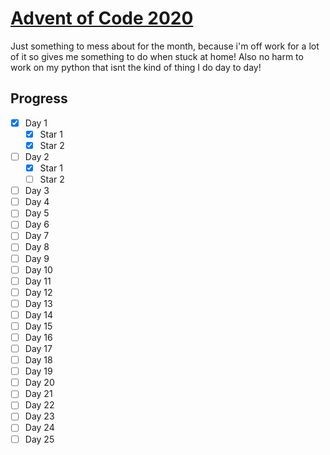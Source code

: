 # [Advent of Code 2020](https://adventofcode.com/2020)
Just something to mess about for the month, because i'm off work for a lot of it so gives me something to do when stuck at home! Also no harm to work on my python that isnt the kind of thing I do day to day!

## Progress

- [x] Day 1
    - [x] Star 1
    - [x] Star 2
- [ ] Day 2
    - [x] Star 1
    - [ ] Star 2
- [ ] Day 3
- [ ] Day 4
- [ ] Day 5
- [ ] Day 6
- [ ] Day 7
- [ ] Day 8
- [ ] Day 9
- [ ] Day 10
- [ ] Day 11
- [ ] Day 12
- [ ] Day 13
- [ ] Day 14
- [ ] Day 15
- [ ] Day 16
- [ ] Day 17
- [ ] Day 18
- [ ] Day 19
- [ ] Day 20
- [ ] Day 21
- [ ] Day 22
- [ ] Day 23
- [ ] Day 24
- [ ] Day 25